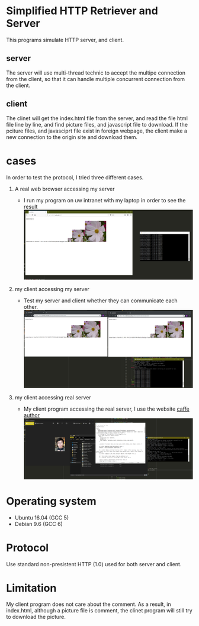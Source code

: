 # Simplified HTTP Retriever and Server
This programs simulate HTTP server, and client.

## server
The server will use multi-thread technic to accept the multipe connection from the client, so that it can handle multiple concurrent connection from the client.

## client
The clinet will get the index.html file from the server, and read the file html file line by line, and find picture files, and javascript file to download. If the pciture files, and javasciprt file exist in foreign webpage, the client make a new connection to the origin site and download them.

# cases
 In order to test the protocol, I tried three different cases.
 
 1. A real web browser accessing my server
    - I run my program on uw intranet with my laptop in order to see the result
    ![image of case 1](./image/server_demo.png)

 1. my client accessing my server
    - Test my server and client whether they can communicate each other.
    ![image of case 2](./image/server_client_demo.png)
 1. my client accessing real server
    - My client program accessing the real server, I use the website [caffe author](http://daggerfs.com/)
    ![image of case 3](./image/client_demo.png)

# Operating system
* Ubuntu 16.04 (GCC 5)
* Debian 9.6 (GCC 6)

# Protocol
Use standard non-presistent HTTP (1.0) used for both server and client.

# Limitation
My client program does not care about the comment. As a result, in index.html, although a picture file is comment, the clinet program will still try to download the picture.